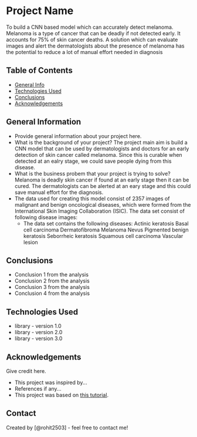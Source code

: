 # Project Name
To build a CNN based model which can accurately detect melanoma. Melanoma is a type of cancer that can be deadly if not detected early. It accounts for 75% of skin cancer deaths.
A solution which can evaluate images and alert the dermatologists about the presence of melanoma has the potential to reduce a lot of manual effort needed in diagnosis

## Table of Contents
* [General Info](#general-information)
* [Technologies Used](#technologies-used)
* [Conclusions](#conclusions)
* [Acknowledgements](#acknowledgements)

<!-- You can include any other section that is pertinent to your problem -->

## General Information
- Provide general information about your project here.
- What is the background of your project?
  The project main aim is build a CNN model that can be used by dermatologists and doctors for an early detection of skin cancer called melanoma. Since this is curable when detected at an ealry stage, we could
  save people dying from this disease.
- What is the business probem that your project is trying to solve?
  Melanoma is deadly skin cancer if found at an early stage then it can be cured. The dermatologists can be alerted at an eary stage and this could save manual effort for the diagnosis.
- The data used for creating this model consist of 2357 images of malignant and benign oncological diseases, which were formed from the International Skin Imaging Collaboration (ISIC).
  The data set consist of following disease images:
   - The data set contains the following diseases:
	Actinic keratosis
	Basal cell carcinoma
	Dermatofibroma
	Melanoma
	Nevus
	Pigmented benign keratosis
	Seborrheic keratosis
	Squamous cell carcinoma
	Vascular lesion

<!-- You don't have to answer all the questions - just the ones relevant to your project. -->

## Conclusions
- Conclusion 1 from the analysis
- Conclusion 2 from the analysis
- Conclusion 3 from the analysis
- Conclusion 4 from the analysis

<!-- You don't have to answer all the questions - just the ones relevant to your project. -->


## Technologies Used
- library - version 1.0
- library - version 2.0
- library - version 3.0

<!-- As the libraries versions keep on changing, it is recommended to mention the version of library used in this project -->

## Acknowledgements
Give credit here.
- This project was inspired by...
- References if any...
- This project was based on [this tutorial](https://www.example.com).


## Contact
Created by [@rohit2503] - feel free to contact me!